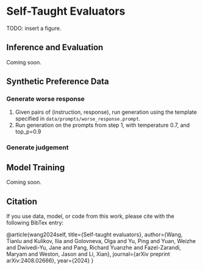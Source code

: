 # Self-Taught Evaluators
TODO: insert a figure.

## Inference and Evaluation
Coming soon.

## Synthetic Preference Data
### Generate worse response
1. Given pairs of (instruction, response), run generation using the template specified in `data/prompts/worse_response.prompt`.
2. Run generation on the prompts from step 1, with temperature 0.7, and top_p=0.9
### Generate judgement

## Model Training
Coming soon.
## Citation
If you use data, model, or code from this work, please cite with the following BibTex entry:

@article{wang2024self,
  title={Self-taught evaluators},
  author={Wang, Tianlu and Kulikov, Ilia and Golovneva, Olga and Yu, Ping and Yuan, Weizhe and Dwivedi-Yu, Jane and Pang, Richard Yuanzhe and Fazel-Zarandi, Maryam and Weston, Jason and Li, Xian},
  journal={arXiv preprint arXiv:2408.02666},
  year={2024}
}
